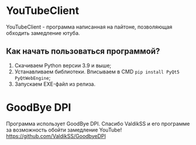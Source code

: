# YouTubeClient
YouTubeClient - программа написанная на пайтоне, позволяющая обходить замедление ютуба.

## Как начать пользоваться программой?
1. Скачиваем Python версии 3.9 и выше;
2. Устанавливаем библиотеки. Вписываем в CMD `pip install PyQt5 PyQtWebEngine`;
3. Запускаем EXE-файл из релиза.

# GoodBye DPI
Программа использует GoodBye DPI. Спасибо ValdikSS и его программе за возможность обойти замедление YouTube!
https://github.com/ValdikSS/GoodbyeDPI
